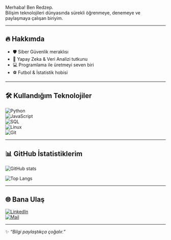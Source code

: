 Merhaba! Ben Redzep.  
Bilişim teknolojileri dünyasında sürekli öğrenmeye, denemeye ve paylaşmaya çalışan biriyim.  

---

## 🔥 Hakkımda
- 🛡️ Siber Güvenlik meraklısı  
- 🤖 Yapay Zeka & Veri Analizi tutkunu  
- 💻 Programlama ile üretmeyi seven biri  
- ⚽ Futbol & İstatistik hobisi  

---

## 🛠️ Kullandığım Teknolojiler
![Python](https://img.shields.io/badge/Python-3776AB?style=for-the-badge&logo=python&logoColor=white)  
![JavaScript](https://img.shields.io/badge/JavaScript-FFD43B?style=for-the-badge&logo=javascript&logoColor=black)  
![SQL](https://img.shields.io/badge/SQL-003B57?style=for-the-badge&logo=postgresql&logoColor=white)  
![Linux](https://img.shields.io/badge/Linux-FCC624?style=for-the-badge&logo=linux&logoColor=black)  
![Git](https://img.shields.io/badge/Git-F05032?style=for-the-badge&logo=git&logoColor=white)  

---

## 📊 GitHub İstatistiklerim
![GitHub stats](https://github-readme-stats.vercel.app/api?username=redzeptech&show_icons=true&theme=radical)  

![Top Langs](https://github-readme-stats.vercel.app/api/top-langs/?username=redzeptech&layout=compact&theme=radical)  

---

## 🌐 Bana Ulaş
[![LinkedIn](https://img.shields.io/badge/LinkedIn-0A66C2?style=for-the-badge&logo=linkedin&logoColor=white)](#)  
[![Mail](https://img.shields.io/badge/Email-D14836?style=for-the-badge&logo=gmail&logoColor=white)](mailto:seninmailin@example.com)  

---
✨ *“Bilgi paylaştıkça çoğalır.”*
